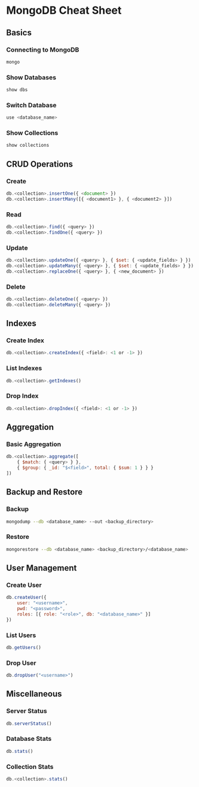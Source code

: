 # MongoDB Cheat Sheet

## Basics

### Connecting to MongoDB
```bash
mongo
```

### Show Databases
```javascript
show dbs
```

### Switch Database
```javascript
use <database_name>
```

### Show Collections
```javascript
show collections
```

## CRUD Operations

### Create
```javascript
db.<collection>.insertOne({ <document> })
db.<collection>.insertMany([{ <document1> }, { <document2> }])
```

### Read
```javascript
db.<collection>.find({ <query> })
db.<collection>.findOne({ <query> })
```

### Update
```javascript
db.<collection>.updateOne({ <query> }, { $set: { <update_fields> } })
db.<collection>.updateMany({ <query> }, { $set: { <update_fields> } })
db.<collection>.replaceOne({ <query> }, { <new_document> })
```

### Delete
```javascript
db.<collection>.deleteOne({ <query> })
db.<collection>.deleteMany({ <query> })
```

## Indexes

### Create Index
```javascript
db.<collection>.createIndex({ <field>: <1 or -1> })
```

### List Indexes
```javascript
db.<collection>.getIndexes()
```

### Drop Index
```javascript
db.<collection>.dropIndex({ <field>: <1 or -1> })
```

## Aggregation

### Basic Aggregation
```javascript
db.<collection>.aggregate([
    { $match: { <query> } },
    { $group: { _id: "$<field>", total: { $sum: 1 } } }
])
```

## Backup and Restore

### Backup
```bash
mongodump --db <database_name> --out <backup_directory>
```

### Restore
```bash
mongorestore --db <database_name> <backup_directory>/<database_name>
```

## User Management

### Create User
```javascript
db.createUser({
    user: "<username>",
    pwd: "<password>",
    roles: [{ role: "<role>", db: "<database_name>" }]
})
```

### List Users
```javascript
db.getUsers()
```

### Drop User
```javascript
db.dropUser("<username>")
```

## Miscellaneous

### Server Status
```javascript
db.serverStatus()
```

### Database Stats
```javascript
db.stats()
```

### Collection Stats
```javascript
db.<collection>.stats()
```
